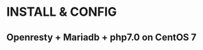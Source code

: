 INSTALL & CONFIG
=============================

Openresty + Mariadb + php7.0 on CentOS 7
---------------
